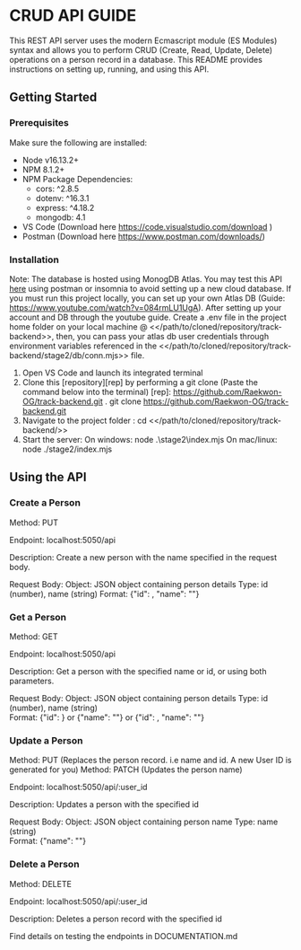 # CRUD API GUIDE

This REST API server uses the modern Ecmascript module (ES Modules) syntax and allows you to perform CRUD (Create, Read, Update, Delete) operations on a person record in a database. This README provides instructions on setting up, running, and using this API.

## Getting Started
### Prerequisites
Make sure the following are installed:
* Node v16.13.2+
* NPM 8.1.2+
* NPM Package Dependencies:
    * cors: ^2.8.5
    * dotenv: ^16.3.1
    * express: ^4.18.2
    * mongodb: 4.1
* VS Code (Download here https://code.visualstudio.com/download )
* Postman (Download here https://www.postman.com/downloads/)

### Installation
Note: The database is hosted using MonogDB Atlas. You may test this API [here](https://demisbackend.onrender.com/api "Title")  using postman or insomnia to avoid setting up a new cloud database. If you must run this project locally, you can set up your own Atlas DB (Guide: https://www.youtube.com/watch?v=084rmLU1UgA). 
After setting up your account and DB through the youtube guide. Create a .env file in the project home folder on your local machine @ <</path/to/cloned/repository/track-backend>>, then, you can pass your atlas db user credentials through environment variables referenced in the <</path/to/cloned/repository/track-backend/stage2/db/conn.mjs>> file.
1. Open VS Code and launch its integrated terminal
2. Clone this [repository][rep] by performing a git clone (Paste the command below into the terminal)
[rep]: https://github.com/Raekwon-OG/track-backend.git .
    git clone https://github.com/Raekwon-OG/track-backend.git
3. Navigate to the project folder :
    cd <</path/to/cloned/repository/track-backend/>>
4. Start the server:
    On windows: node .\stage2\index.mjs
    On mac/linux: node ./stage2/index.mjs

## Using the API 
### Create a Person
Method: PUT 

Endpoint: localhost:5050/api 

Description: Create a new person with the name specified in the request body.

Request Body: 
    Object: JSON object containing person details 
    Type: id (number), name (string)
    Format: {"id": <value>, "name": "<value>"}

### Get a Person
Method: GET 

Endpoint: localhost:5050/api

Description: Get a person with the specified name or id, or using both parameters.

Request Body: 
    Object: JSON object containing person details
    Type: id (number), name (string)  
    Format: {"id": <value>} or {"name": "<value>"} or {"id": <value>, "name": "<value>"}

### Update a Person
Method: PUT (Replaces the person record. i.e name and id. A new User ID is generated for you)
Method: PATCH (Updates the person name)

Endpoint: localhost:5050/api/:user_id

Description: Updates a person with the specified id

Request Body: 
    Object: JSON object containing person name
    Type: name (string)  
    Format: {"name": "<value>"}
### Delete a Person
Method: DELETE

Endpoint: localhost:5050/api/:user_id 

Description: Deletes a person record with the specified id



Find details on testing the endpoints in DOCUMENTATION.md